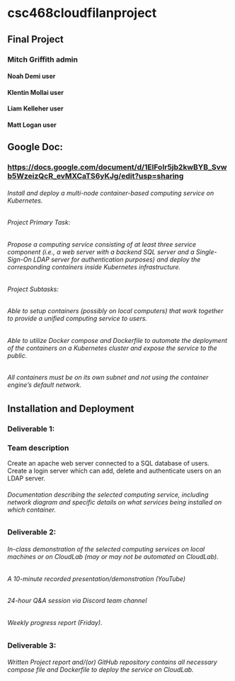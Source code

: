 # csc468cloudfilanproject

## Final Project

### Mitch Griffith  admin
#### Noah Demi       user
#### Klentin Mollai  user
#### Liam Kelleher   user
#### Matt Logan      user

## Google Doc:
### https://docs.google.com/document/d/1ElFoIr5jb2kwBYB_Svwb5WzeizQcR_evMXCaTS6yKJg/edit?usp=sharing

###### Install and deploy a multi-node container-based computing service on Kubernetes.
###### Project Primary Task:
###### Propose a computing service consisting of at least three service component (i.e., a web server with a backend SQL server and a Single-Sign-On LDAP server for authentication  purposes) and deploy the corresponding containers inside Kubernetes infrastructure.
###### Project Subtasks:
###### Able to setup containers (possibly on local computers) that work together to provide a unified computing service to users.
###### Able to utilize Docker compose and Dockerfile to automate the deployment of the containers on a Kubernetes cluster and expose the service to the public.
###### All containers must be on its own subnet and not using the container engine’s default network.
## Installation and Deployment
### Deliverable 1:
### Team description
Create an apache web server connected to a SQL database of users.  Create a login server which can add, delete and authenticate users on an LDAP server.  
###### Documentation describing the selected computing service, including network diagram and specific details on what services being installed on which container.
### Deliverable 2:
###### In-class demonstration of the selected computing services on local machines or on CloudLab (may or may not be automated on CloudLab).
###### A 10-minute recorded presentation/demonstration (YouTube)
###### 24-hour Q&A session via Discord team channel
###### Weekly progress report (Friday).
### Deliverable 3:
###### Written Project report and/(or) GitHub repository contains all necessary compose file and Dockerfile to deploy the service on CloudLab.
